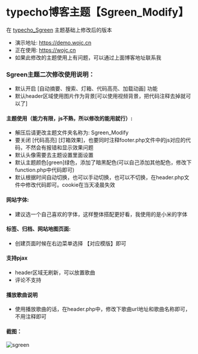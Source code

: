 # typecho博客主题【Sgreen_Modify】
在 [typecho_Sgreen](https://github.com/yiyeticms/typecho_Sgreen) 主题基础上修改后的版本


- 演示地址: https://demo.wojc.cn
- 正在使用: https://wojc.cn
- 如果此修改的主题使用上有问题，可以通过上面博客地址联系我

### Sgreen主题二次修改使用说明：
- 默认开启 [自动摘要、搜索、灯箱、代码高亮、加载动画] 功能
- 默认header区域使用图片作为背景[可以使用视频背景，把代码注释去掉就可以了]

#### 主题使用（能力有限，js不熟，所以修改的能用就行）:
- 解压后请更改主题文件夹名称为: Sgreen_Modify
- 要关闭 [代码高亮] [灯箱效果]，也要同时注释footer.php文件中的js对应的代码，不然会有报错和显示效果问题
- 默认头像需要去主题设置里面设置
- 默认主题颜色[green]绿色，添加了暗黑配色(可以自己添加其他配色，修改下function.php中代码即可)
- 默认根据时间自动切换，也可以手动切换，也可以不切换，在header.php文件中修改代码即可。cookie在当天凌晨失效

#### 网站字体: 
- 建议选一个自己喜欢的字体，这样整体搭配更好看，我使用的是小米的字体

#### 标签、归档、网站地图页面: 
- 创建页面时候在右边菜单选择 【对应模版】即可

#### 支持pjax
- header区域无刷新，可以放置歌曲
- 评论不支持

#### 播放歌曲说明
- 使用播放歌曲的话，在header.php中，修改下歌曲url地址和歌曲名称即可，不用注释即可

#### 截图：

![sgreen](https://github.com/jcorg/Sgreen_Modify/blob/master/screenshot.jpg)

